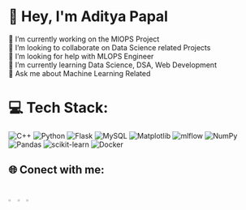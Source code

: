 # 💫 Hey, I'm Aditya Papal
🔭 I’m currently working on the MlOPS Project <br>👯 I’m looking to collaborate on  Data Science related Projects<br>🤝 I’m looking for help with MLOPS Engineer <br>🌱 I’m currently learning Data Science, DSA, Web Development <br>💬 Ask me about Machine Learning Related <be>



# 💻 Tech Stack:
![C++](https://img.shields.io/badge/c++-%2300599C.svg?style=plastic&logo=c%2B%2B&logoColor=white) ![Python](https://img.shields.io/badge/python-3670A0?style=plastic&logo=python&logoColor=ffdd54) ![Flask](https://img.shields.io/badge/flask-%23000.svg?style=plastic&logo=flask&logoColor=white) ![MySQL](https://img.shields.io/badge/mysql-%2300000f.svg?style=plastic&logo=mysql&logoColor=white) ![Matplotlib](https://img.shields.io/badge/Matplotlib-%23ffffff.svg?style=plastic&logo=Matplotlib&logoColor=black) ![mlflow](https://img.shields.io/badge/mlflow-%23d9ead3.svg?style=plastic&logo=numpy&logoColor=blue) ![NumPy](https://img.shields.io/badge/numpy-%23013243.svg?style=plastic&logo=numpy&logoColor=white) ![Pandas](https://img.shields.io/badge/pandas-%23150458.svg?style=plastic&logo=pandas&logoColor=white) ![scikit-learn](https://img.shields.io/badge/scikit--learn-%23F7931E.svg?style=plastic&logo=scikit-learn&logoColor=white) ![Docker](https://img.shields.io/badge/docker-%230db7ed.svg?style=plastic&logo=docker&logoColor=white)

## 🌐 Conect with me:
<a href="https://linkedin.com/in/aditya-papal-040963251"><img src="https://github.com/AdityaPapal/AdityaPapal/assets/108569888/12f72d21-76f6-48cf-b081-baa17c26f48b"  width="2.5%" height="2.5%"></a>           <a href="https://x.com/Adityapapal"><img src="https://github.com/AdityaPapal/AdityaPapal/assets/108569888/d3ddf83a-2be7-4431-9199-5c18ecf99b69"  width="2.5%" height="2.5%"></a>        <a href="https://discord.com/channels/@aditya_papal"><img src="https://github.com/AdityaPapal/AdityaPapal/assets/108569888/d91e4443-9e80-4f06-bcc4-bb5fa660b15b"  width="2.5%" height="2.5%"></a>
---

<!-- Proudly created with GPRM ( https://gprm.itsvg.in ) -->
